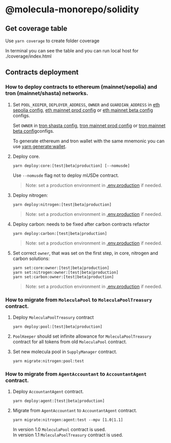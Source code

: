 # @molecula-monorepo/solidity

## Get coverage table

Use `yarn coverage` to create folder coverage

In terminal you can see the table and you can run local host for ./coverage/index.html

## Contracts deployment

### How to deploy contracts to ethereum (mainnet/sepolia) and tron (mainnet/shasta) networks.

1.  Set `POOL_KEEPER`, `DEPLOYER_ADDRESS`, `OWNER` and `GUARDIAN_ADDRESS` in [eth sepolia config](./configs/ethereum/sepoliaTyped.ts),
    [eth mainnet prod config](./configs/ethereum/mainnetProdTyped.ts) or
    [eth mainnet beta config](./configs/ethereum/mainnetBetaTyped.ts) configs.

    Set `OWNER` in [tron shasta config](./configs/tron/shastaTyped.ts),
    [tron mainnet prod config](./configs/tron/mainnetProdTyped.ts) or
    [tron mainnet beta config](./configs/tron/mainnetBetaTyped.ts)configs.

    To generate ethereum and tron wallet with the same mnemonic you can use [yarn generate:wallet](./package.json).

2.  Deploy core.

    ```
    yarn deploy:core:[test|beta|production] [--nomusde]
    ```

    Use `--nomusde` flag not to deploy mUSDe contract.

    > Note: set a production environment in [.env.production](./.env.production) if needed.

3.  Deploy nitrogen:

    ```
    yarn deploy:nitrogen:[test|beta|production]
    ```

    > Note: set a production environment in [.env.production](./.env.production) if needed.

4.  Deploy carbon: needs to be fixed after carbon contracts refactor

    ```
    yarn deploy:carbon:[test|beta|production]
    ```

    > Note: set a production environment in [.env.production](./.env.production) if needed.

5.  Set correct `owner`, that was set on the first step, in core, nitrogen and carbon solutions:

    ```
    yarn set:core:owner:[test|beta|production]
    yarn set:nitrogen:owner:[test|beta|production]
    yarn set:carbon:owner:[test|beta|production]
    ```

    > Note: set a production environment in [.env.production](./.env.production) if needed.

### How to migrate from `MoleculaPool` to `MoleculaPoolTreasury` contract.

1. Deploy `MoleculaPoolTreasury` contract
    ```
    yarn deploy:pool:[test|beta|production]
    ```
2. `PoolKeeper` should set infinite allowance for `MoleculaPoolTreasury` contract for all tokens from old `MoleculaPool`
   contract.

3. Set new molecula pool in `SupplyManager` contract.
    ```
    yarn migrate:nitrogen:pool:test
    ```

### How to migrate from `AgentAccountant` to `AccountantAgent` contract.

1. Deploy `AccountantAgent` contract.

    ```
    yarn deploy:agent:[test|beta|production]
    ```

2. Migrate from `AgentAccountant` to `AccountantAgent` contract.

    ```
    yarn migrate:nitrogen:agent:test --mpv [1.0|1.1]
    ```

    In version 1.0 `MoleculaPool` contract is used.  
    In version 1.1 `MoleculaPoolTreasury` contract is used.
